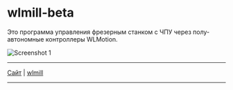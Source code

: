 # wlmill-beta

Это программа управления фрезерным станком с ЧПУ через полу-автономные контроллеры WLMotion.

![Screenshot 1](https://images2.imgbox.com/7f/69/4LJk1VVY_o.png)

---
[Сайт](https://wldev.ru) |
[wlmill](https://wldev.ru/wlmill/)

---
